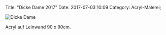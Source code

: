 Title: "Dicke Dame 2017"
Date: 2017-07-03 10:09
Category: Acryl-Malerei;

![Dicke Dame]({filename}images/acryl/smeerws-2017-dickedame.jpg "Dicke Dame")


Acryl auf Leinwand 90 x 90cm.
